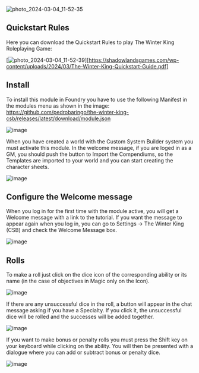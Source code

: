 ![photo_2024-03-04_11-52-35](https://github.com/pedrobaringo/the-winter-king-csb/assets/148097688/21689504-3e41-402a-b15a-2c93ac9d1213)

## Quickstart Rules
Here you can download the Quickstart Rules to play The Winter King Roleplaying Game:

[![photo_2024-03-04_11-52-39](https://github.com/pedrobaringo/the-winter-king-csb/assets/148097688/901c0372-6bc5-4cfb-8157-e6ebf2800403)][https://shadowlandsgames.com/wp-content/uploads/2024/03/The-Winter-King-Quickstart-Guide.pdf]

## Install
To install this module in Foundry you have to use the following Manifest in the modules menu as shown in the image: https://github.com/pedrobaringo/the-winter-king-csb/releases/latest/download/module.json

![image](https://github.com/pedrobaringo/the-winter-king-csb/assets/148097688/e56e1a05-bb28-4f24-9800-5bcd33a71d73)

When you have created a world with the Custom System Builder system you must activate this module. In the welcome message, if you are loged in as a GM, you should push the button to Import the Compendiums, so the Templates are imported to your world and you can start creating the character sheets.

![image](https://github.com/pedrobaringo/the-winter-king-csb/assets/148097688/7bd58b5c-358f-4f98-b873-9454d7a2e855)

## Configure the Welcome message
When you log in for the first time with the module active, you will get a Welcome message with a link to the tutorial. If you want the message to appear again when you log in, you can go to Settings -> The Winter King (CSB) and check the Welcome Message box.

![image](https://github.com/pedrobaringo/the-winter-king-csb/assets/148097688/4a8bb868-6994-4cb9-a56c-bd2bac76193b)

## Rolls
To make a roll just click on the dice icon of the corresponding ability or its name (in the case of objectives in Magic only on the Icon).

![image](https://github.com/pedrobaringo/the-winter-king-csb/assets/148097688/e267ff19-9f85-45b0-8961-d6fae461210c)

If there are any unsuccessful dice in the roll, a button will appear in the chat message asking if you have a Specialty. If you click it, the unsuccessful dice will be rolled and the successes will be added together.

![image](https://github.com/pedrobaringo/the-winter-king-csb/assets/148097688/3fb12cf0-b035-4a19-959e-4efdc4484a93)

If you want to make bonus or penalty rolls you must press the Shift key on your keyboard while clicking on the ability. You will then be presented with a dialogue where you can add or subtract bonus or penalty dice.

![image](https://github.com/pedrobaringo/the-winter-king-csb/assets/148097688/288471bd-e9e7-40cc-9785-09c0c2676ec0)
